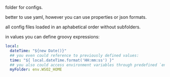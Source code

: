 folder for configs.

better to use yaml, however you can use properties or json formats.

all config files loaded in an aphabetical order without subfolders.

in values you can define groovy expressions:

```yaml
local:
  dateTime: "${new Date()}"
  ## you even could reference to previously defined values:
  time: "${ local.dateTime.format('HH:mm:ss') }"
  ## you also could access environment variables through predefined `env` variable
  myFolder: env.WSO2_HOME
```
